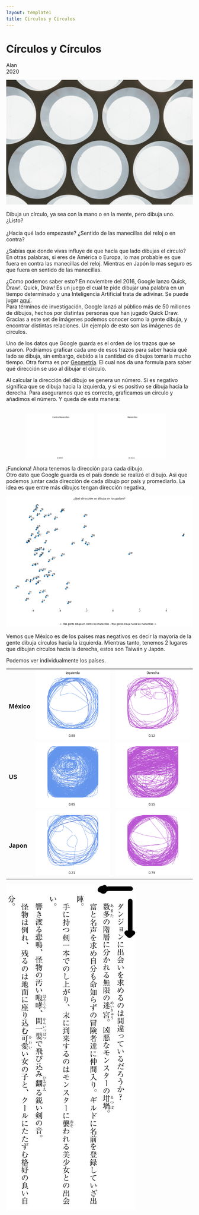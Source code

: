 ```yaml
---
layout: template1
title: Círculos y Círculos
---
```


Círculos y Círculos
================
Alan<br />
2020<br />
<div class="centerimgcontainer">
<img src="Draw/angela-compagnone-vGOFwjYdw2M-unsplash.jpg" alt style>
</div>
<p>Dibuja un círculo, ya sea con la mano o en la mente, pero dibuja uno. ¿Listo?<br /><br />
¿Hacia qué lado empezaste? ¿Sentido de las manecillas del reloj o en contra?<br /></p>
<p>¿Sabías que donde vivas influye de que hacía que lado dibujas el circulo? En otras palabras, si eres de América o Europa, lo mas probable es que fuera en contra las manecillas del reloj. Mientras en Japón lo mas seguro es que fuera en sentido de las manecillas.<br /></p>
<p>¿Como podemos saber esto? En noviembre del 2016, Google lanzo Quick, Draw!. Quick, Draw! Es un juego el cual te pide dibujar una palabra en un tiempo determinado y una Inteligencia Artificial trata de adivinar. Se puede jugar <a href='https://quickdraw.withgoogle.com/'>aquí</a>. <br />
Para términos de investigación, Google lanzó al público más de 50 millones de dibujos, hechos por distintas personas que han jugado Quick Draw. Gracias a este set de imágenes podemos conocer como la gente dibuja, y encontrar distintas relaciones. Un ejemplo de esto son las imágenes de círculos.</p>
<p>Uno de los datos que Google guarda es el orden de los trazos que se usaron. Podríamos graficar cada uno de esos trazos para saber hacia qué lado se dibuja, sin embargo, debido a la cantidad de dibujos tomaría mucho tiempo. Otra forma es por <a href="https://www.element84.com/blog/determining-the-winding-of-a-polygon-given-as-a-set-of-ordered-points">Geometría</a>. El cual nos da una formula para saber qué dirección se uso al dibujar el circulo.</p>
<p>Al calcular la dirección del dibujo se genera un número. Si es negativo significa que se dibuja hacia la izquierda, y si es positivo se dibuja hacia la derecha. Para asegurarnos que es correcto, graficamos un circulo y añadimos el número. Y queda de esta manera:</p>
<div style="display:flex; width: 75%; padding-right:20px; margin: 30px auto 0px;">
     <div style="flex:1;padding-right:5px;">
          <img src="Draw/Circle.gif">
     </div>
     <div style="flex:1;padding-left:5px;">
          <img src="Draw/Cirsent.gif">
     </div>
</div>
<p>¡Funciona! Ahora tenemos la dirección para cada dibujo. <br />
Otro dato que Google guarda es el país donde se realizó el dibujo. Asi que podemos juntar cada dirección de cada dibujo por país y promediarlo. La idea es que entre más dibujos tengan dirección negativa,  </p>
<div class="bigcenterimgcontainer">
<img src="Draw/countries.png" alt style>
</div>

<p>Vemos que México es de los países mas negativos es decir la mayoría de la gente dibuja círculos hacia la izquierda.  Mientras tanto, tenemos 2 lugares que dibujan círculos hacia la derecha, estos son Taiwán y Japón.</p>
<p>Podemos ver individualmente los países.</p>
<table class="center">
     <tr>
          <td><h3>México</h3></td>
          <td><img src="Draw/mxizq.png"></td>
          <td><img src="Draw/mxder.png"></td>
     </tr>
     <tr>
          <td><h3>US</h3></td>
          <td><img src="Draw/usizq.png"></td>
          <td><img src="Draw/usder.png"></td>
     </tr>
     <tr>
          <td><h3>Japon</h3></td>
          <td><img src="Draw/jpizq.png"></td>
          <td><img src="Draw/jpder.png"></td>
     </tr>
</table>


<div class="centerimgcontainer">
<img src="Draw/jplight.jpg" alt style>
</div>